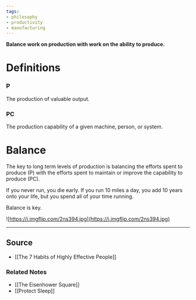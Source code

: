 ```yaml
---
tags:
- philosophy
- productivity
- manufacturing
---
```

**Balance work on production with work on the ability to produce.**

# Definitions

### P

The production of valuable output.

### PC

The production capability of a given machine, person, or system.

# Balance

The key to long term levels of production is balancing the efforts spent to produce (P) with the efforts spent to maintain or improve the capability to produce (PC). 

If you never run, you die early. If you run 10 miles a day, you add 10 years onto your life, but you spend all of your time running.

Balance is key.

![https://i.imgflip.com/2ns394.jpg](https://i.imgflip.com/2ns394.jpg)

---

## Source
- [[The 7 Habits of Highly Effective People]]

### Related Notes
- [[The Eisenhower Square]]
- [[Protect Sleep]]
